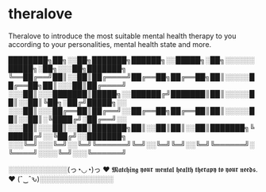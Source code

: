 # theralove
Theralove to introduce the most suitable mental health therapy to you according to your personalities, mental health state and more.


████████╗██╗░░██╗███████╗██████╗░░█████╗░██╗░░░░░░█████╗░██╗░░░██╗███████╗
╚══██╔══╝██║░░██║██╔════╝██╔══██╗██╔══██╗██║░░░░░██╔══██╗██║░░░██║██╔════╝
░░░██║░░░███████║█████╗░░██████╔╝███████║██║░░░░░██║░░██║╚██╗░██╔╝█████╗░░
░░░██║░░░██╔══██║██╔══╝░░██╔══██╗██╔══██║██║░░░░░██║░░██║░╚████╔╝░██╔══╝░░
░░░██║░░░██║░░██║███████╗██║░░██║██║░░██║███████╗╚█████╔╝░░╚██╔╝░░███████╗
░░░╚═╝░░░╚═╝░░╚═╝╚══════╝╚═╝░░╚═╝╚═╝░░╚═╝╚══════╝░╚════╝░░░░╚═╝░░░╚══════╝

░░░░░░░░░░░░(っ◔◡◔)っ ❤  𝕸𝖆𝖙𝖈𝖍𝖎𝖓𝖌 𝖞𝖔𝖚𝖗 𝖒𝖊𝖓𝖙𝖆𝖑 𝖍𝖊𝖆𝖑𝖙𝖍 𝖙𝖍𝖊𝖗𝖆𝖕𝖞 𝖙𝖔 𝖞𝖔𝖚𝖗 𝖓𝖊𝖊𝖉𝖘.   ❤ (ˆ‿ˆԅ)░░░░░░░░░░░░░░░
